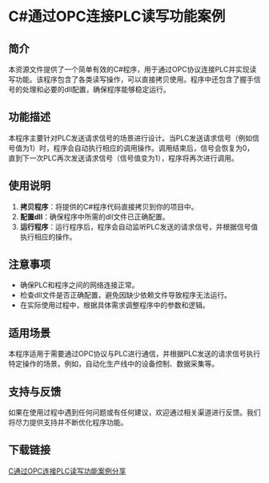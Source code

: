 # C#通过OPC连接PLC读写功能案例

## 简介
本资源文件提供了一个简单有效的C#程序，用于通过OPC协议连接PLC并实现读写功能。该程序包含了各类读写操作，可以直接拷贝使用。程序中还包含了握手信号的处理和必要的dll配置，确保程序能够稳定运行。

## 功能描述
本程序主要针对PLC发送请求信号的场景进行设计。当PLC发送请求信号（例如信号值为1）时，程序会自动执行相应的调用操作。调用结束后，信号会恢复为0，直到下一次PLC再次发送请求信号（信号值变为1），程序将再次进行调用。

## 使用说明
1. **拷贝程序**：将提供的C#程序代码直接拷贝到你的项目中。
2. **配置dll**：确保程序中所需的dll文件已正确配置。
3. **运行程序**：运行程序后，程序会自动监听PLC发送的请求信号，并根据信号值执行相应的操作。

## 注意事项
- 确保PLC和程序之间的网络连接正常。
- 检查dll文件是否正确配置，避免因缺少依赖文件导致程序无法运行。
- 在实际使用过程中，根据具体需求调整程序中的参数和逻辑。

## 适用场景
本程序适用于需要通过OPC协议与PLC进行通信，并根据PLC发送的请求信号执行特定操作的场景。例如，自动化生产线中的设备控制、数据采集等。

## 支持与反馈
如果在使用过程中遇到任何问题或有任何建议，欢迎通过相关渠道进行反馈。我们将尽力提供支持并不断优化程序功能。

## 下载链接

[C通过OPC连接PLC读写功能案例分享](https://pan.quark.cn/s/7b2c2ecdfb7d)